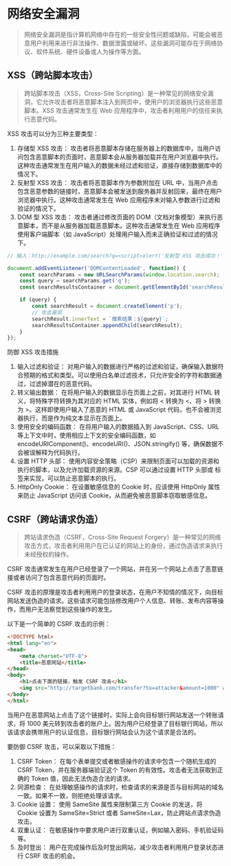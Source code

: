 # 网络安全漏洞

> 网络安全漏洞是指计算机网络中存在的一些安全性问题或缺陷，可能会被恶意用户利用来进行非法操作、数据泄露或破坏。这些漏洞可能存在于网络协议、软件系统、硬件设备或人为操作等方面。

## XSS（跨站脚本攻击）

> 跨站脚本攻击（XSS，Cross-Site Scripting）是一种常见的网络安全漏洞，它允许攻击者将恶意脚本注入到网页中，使用户的浏览器执行这些恶意脚本。XSS 攻击通常发生在 Web 应用程序中，攻击者利用用户的信任来执行恶意代码。

XSS 攻击可以分为三种主要类型：

1. 存储型 XSS 攻击： 攻击者将恶意脚本存储在服务器上的数据库中，当用户访问包含恶意脚本的页面时，恶意脚本会从服务器加载并在用户浏览器中执行。这种攻击通常发生在用户输入的数据未经过滤和验证，直接存储到数据库中的情况下。
2. 反射型 XSS 攻击： 攻击者将恶意脚本作为参数附加在 URL 中，当用户点击包含恶意参数的链接时，恶意脚本会被发送到服务器并反射回来，最终在用户浏览器中执行。这种攻击通常发生在 Web 应用程序未对输入参数进行过滤和验证的情况下。
3. DOM 型 XSS 攻击： 攻击者通过修改页面的 DOM（文档对象模型）来执行恶意脚本，而不是从服务器加载恶意脚本。这种攻击通常发生在 Web 应用程序使用客户端脚本（如 JavaScript）处理用户输入而未正确验证和过滤的情况下。

```js
// 输入：http://example.com/search?q=<script>alert('反射型 XSS 攻击成功！')</script>

document.addEventListener('DOMContentLoaded', function() {
    const searchParams = new URLSearchParams(window.location.search);
    const query = searchParams.get('q');
    const searchResultsContainer = document.getElementById('searchResults');

    if (query) {
        const searchResult = document.createElement('p');
        // 攻击漏洞
        searchResult.innerText = `搜索结果：${query}`;
        searchResultsContainer.appendChild(searchResult);
    }
});
```

防御 XSS  攻击措施

1. 输入过滤和验证： 对用户输入的数据进行严格的过滤和验证，确保输入数据符合预期的格式和类型。可以使用白名单过滤技术，只允许安全的字符和数据通过，过滤掉潜在的恶意代码。
2. 转义输出数据： 在将用户输入的数据显示在页面上之前，对其进行 HTML 转义，将特殊字符转换为其对应的 HTML 实体，例如将 < 转换为 &lt;、将 > 转换为 &gt;。这样即使用户输入了恶意的 HTML 或 JavaScript 代码，也不会被浏览器执行，而是作为纯文本显示在页面上。
3. 使用安全的编码函数： 在将用户输入的数据插入到 JavaScript、CSS、URL 等上下文中时，使用相应上下文的安全编码函数，如 encodeURIComponent()、encodeURI()、JSON.stringify() 等，确保数据不会被误解释为代码执行。
4. 设置 HTTP 头部： 使用内容安全策略（CSP）来限制页面可以加载的资源和执行的脚本，以及允许加载资源的来源。CSP 可以通过设置 HTTP 头部或 <meta/> 标签来实现，可以防止恶意脚本的执行。
5. HttpOnly Cookie： 在设置敏感信息的 Cookie 时，应该使用 HttpOnly 属性来防止 JavaScript 访问该 Cookie，从而避免被恶意脚本窃取敏感信息。

## CSRF（跨站请求伪造）

> 跨站请求伪造（CSRF，Cross-Site Request Forgery）是一种常见的网络攻击方式，攻击者利用用户在已认证的网站上的身份，通过伪造请求来执行未经授权的操作。

CSRF 攻击通常发生在用户已经登录了一个网站，并在另一个网站上点击了恶意链接或者访问了包含恶意代码的页面时。

CSRF 攻击的原理是攻击者利用用户的登录状态，在用户不知情的情况下，向目标网站发送伪造的请求。这些请求可能包括修改用户个人信息、转账、发布内容等操作，而用户无法察觉到这些操作的发生。

以下是一个简单的 CSRF 攻击的示例：

```html
<!DOCTYPE html>
<html lang="en">
<head>
    <meta charset="UTF-8">
    <title>恶意网站</title>
</head>
<body>
    <h1>点击下面的链接，触发 CSRF 攻击</h1>
    <img src="http://targetbank.com/transfer?to=attacker&amount=1000" alt="触发 CSRF 攻击">
</body>
</html>
```
当用户在恶意网站上点击了这个链接时，实际上会向目标银行网站发送一个转账请求，将 1000 美元转到攻击者的账户上。因为用户已经登录了目标银行网站，所以该请求会携带用户的认证信息，目标银行网站会认为这个请求是合法的。

要防御 CSRF 攻击，可以采取以下措施：

1. CSRF Token： 在每个表单提交或者敏感操作的请求中包含一个随机生成的 CSRF Token，并在服务器端验证这个 Token 的有效性。攻击者无法获取到正确的 Token 值，因此无法伪造合法的请求。
2. 同源检查： 在处理敏感操作的请求时，检查请求的来源是否与目标网站的域名一致。如果不一致，则拒绝处理该请求。
3. Cookie 设置： 使用 SameSite 属性来限制第三方 Cookie 的发送，将 Cookie 设置为 SameSite=Strict 或者 SameSite=Lax，防止跨站点请求伪造攻击。
4. 双重认证： 在敏感操作中要求用户进行双重认证，例如输入密码、手机验证码等。
5. 及时登出： 用户在完成操作后及时登出网站，减少攻击者利用用户登录状态进行 CSRF 攻击的机会。

